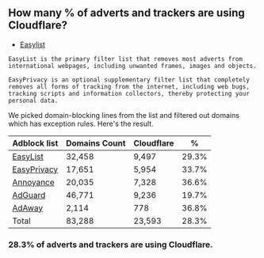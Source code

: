 ## How many % of adverts and trackers are using Cloudflare?


- [Easylist](https://web.archive.org/web/20210516110248/https://easylist.to/)
```
EasyList is the primary filter list that removes most adverts from international webpages, including unwanted frames, images and objects.

EasyPrivacy is an optional supplementary filter list that completely removes all forms of tracking from the internet, including web bugs, tracking scripts and information collectors, thereby protecting your personal data.
```


We picked domain-blocking lines from the list and filtered out domains which has exception rules.
Here's the result.


| Adblock list | Domains Count | Cloudflare | % |
| --- | --- | --- | --- |
| [EasyList](https://easylist.to/easylist/easylist.txt) | 32,458 | 9,497 | 29.3% |
| [EasyPrivacy](https://easylist.to/easylist/easyprivacy.txt) | 17,651 | 5,954 | 33.7% |
| [Annoyance](https://secure.fanboy.co.nz/fanboy-annoyance.txt) | 20,035 | 7,328 | 36.6% |
| [AdGuard](https://adguardteam.github.io/AdGuardSDNSFilter/Filters/filter.txt) | 46,771 | 9,236 | 19.7% |
| [AdAway](https://raw.githubusercontent.com/AdAway/adaway.github.io/master/hosts.txt) | 2,114 | 778 | 36.8% |
| Total | 83,288 | 23,593 | 28.3% |


### 28.3% of adverts and trackers are using Cloudflare.